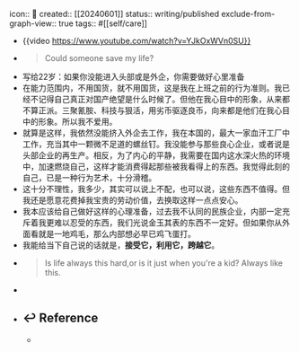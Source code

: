 icon:: 📝
created:: [[20240601]]
status:: writing/published
exclude-from-graph-view:: true
tags:: #[[self/care]]

- {{video https://www.youtube.com/watch?v=YJkOxWVn0SU}}
- > Could someone save my life?
- 写给22岁：如果你没能进入头部或是外企，你需要做好心里准备
- 在能力范围内，不用国货，就不用国货，这是我在上班之前的行为准则。我已经不记得自己真正对国产绝望是什么时候了。但他在我心目中的形象，从来都不算正派。三聚氰胺、科技与狠活，用劣币驱逐良币，向来都是他们在我心目中的形象。所以我不爱用。
- 就算是这样，我依然没能挤入外企去工作，我在本国的，最大一家血汗工厂中工作，充当其中一颗微不足道的螺丝钉。我没能参与那些良心企业，或者说是头部企业的再生产。相反，为了内心的平静，我需要在国内这水深火热的环境中，加速燃烧自己，这样才能消费得起那些被我看得上的东西。我觉得此刻的自己，已是一种行为艺术，十分滑稽。
- 这十分不理性，我多少，其实可以说上不配，也可以说，这些东西不值得。但我还是愿意花费掉我宝贵的劳动价值，去换取这样一点点安心。
- 我本应该给自己做好这样的心理准备，过去我不认同的民族企业，内部一定充斥着我更难以忍受的东西，我们光说金玉其表的东西不一定好。但如果你从外面看就是一地鸡毛，那么内部想必早已鸡飞蛋打。
- 我能给当下自己说的话就是，**接受它，利用它，跨越它**。
- > Is life always this hard,or is it just when you're a kid?
  Always like this.
-
- ## ↩ Reference
  -